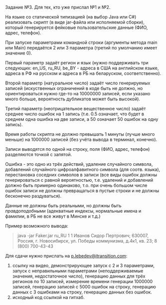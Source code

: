 Задание №3. Для тех, кто уже прислал №1 и №2.

На языке со статической типизацией (на выбор Java или C#) реализовать скрипт (в виде jar-файла или исполняемой сборки), который генерируется фейковые пользовательские данные (ФИО, адрес, телефон).

При запуске параметрами командной строки (аргументы метода main или Main) передаётся 2 или 3 параметра (третий по умолчанию имеет значение 0).

Первый параметр задаёт регион и язык (нужно поддерживать три следующих: en_US, ru_RU, be_BY - адреса в США на английском языке, адреса в РФ на русском и адреса в РБ на беларуском, соответственно).

Второй параметр (натуральное число) задаёт число генерируемых записей (искуственных ограничений в коде быть не должно, но ориентироваться нужно где-то на 10000000 записей, если указано много больше, вероятность дубликатов может быть высокой).

Третий параметр (неотрицательное вещественное число) задаёт среднее число ошибок на 1 запись (т.е. 0.5 означает, что будет в среднем одна ошибка на две записи, а 50 означает 50 ошибок на одну запись).

Время работы скрипта не должно превышать 1 минуты (лучше много меньше) на 1000000 записей (без учёта вывода в терминал, конечно).

Записи выводятся по одной на строку, поля (ФИО, адрес, телефон) разделяются точкой с запятой.

Ошибка - это одно из трёх действий, удаление случайного символа, добавлений случайного цифроалфавитного символа (для соотв. языка), перестановка соседних символов в записи (все виды ошибок должны генерироваться с равной вероятностью, т.е. удалений и добавлений должно быть примерно одинаково, т.о. при очень большом числе ошибок записи не должны превращаться в пустые строки и не должны бесконечно раздуваться).

Данные не должны быть реальными, но должны быть _правдоподобными_ (адекватные индексы, нормальные имена и фамилии, в РБ не все живут в Минске и т.д.)

Пример возможного вывода:
>java -jar Faker.jar ru_RU 1 1
Иванов Сидор Пертрович; 630007, Россия, г. Новосибирск, ул. Победы коммунизма, д.4к1, кв. 23; 8 (800) 700-43-43

Для сдачи нужно прислать на p.lebedev@itransition.com:
1) ссылку на видео, демонстрирующее запуск с 2 и 3 параметрами, запуск с неправильными параметрами (неподдерживаемые значения, недостаточное число), генерацию данных для трёх регионов по 10 записей, измерение времени генерации 1000000 записей, генерацию записей с 5000 ошибок на строку, генерацию данных с 3 ошибками на строку, генерацию данных без ошибок.
2) исходный код ссылкой на гитхаб.
